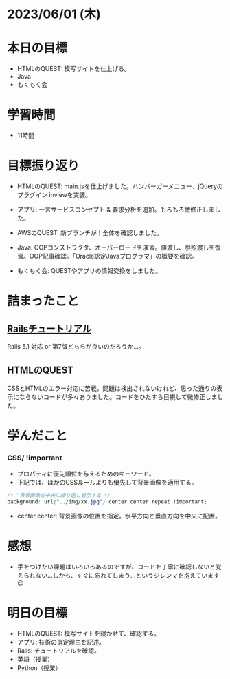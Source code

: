 # 2023/06/01 (木)

# 本日の目標

- HTMLのQUEST: 模写サイトを仕上げる。
- Java
- もくもく会

# 学習時間
- 11時間

# 目標振り返り

- HTMLのQUEST: main.jsを仕上げました。ハンバーガーメニュー、jQueryのプラグイン inviewを実装。

- アプリ: 一言サービスコンセプト & 要求分析を追加。もろもろ微修正しました。

- AWSのQUEST: 新ブランチが！全体を確認しました。

- Java: OOPコンストラクタ、オーバーロードを演習。値渡し、参照渡しを復習。OOP記事確認。「Oracle認定Javaプログラマ」の概要を確認。

- もくもく会: QUESTやアプリの情報交換をしました。

# 詰まったこと

## [Railsチュートリアル](https://railstutorial.jp/)
Rails 5.1 対応 or 第7版どちらが良いのだろうか...。

## HTMLのQUEST
CSSとHTMLのエラー対応に苦戦。問題は検出されないけれど、思った通りの表示にならないコードが多々ありました。コードをひたすら目視して微修正しました。

# 学んだこと

### CSS/ !important
- プロパティに優先順位を与えるためのキーワード。
- 下記では、ほかのCSSルールよりも優先して背景画像を適用する。

```css
/* "背景画像を中央に繰り返し表示する */
background: url("../img/xx.jpg") center center repeat !important;
```
- center center: 背景画像の位置を指定。水平方向と垂直方向を中央に配置。

# 感想

- 手をつけたい課題はいろいろあるのですが、コードを丁寧に確認しないと覚えられない...しかも、すぐに忘れてしまう...というジレンマを抱えています😌

# 明日の目標

- HTMLのQUEST: 模写サイトを寝かせて、確認する。
- アプリ: 技術の選定理由を記述。
- Rails: チュートリアルを確認。
- 英語（授業）
- Python（授業）
